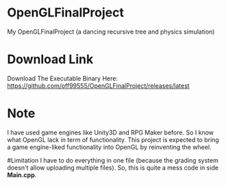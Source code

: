 # OpenGLFinalProject
My OpenGLFinalProject (a dancing recursive tree and physics simulation)

# Download Link
Download The Executable Binary Here:
https://github.com/off99555/OpenGLFinalProject/releases/latest

# Note
I have used game engines like Unity3D and RPG Maker before. So I know what
OpenGL lack in term of functionality. This project is expected to bring a
game engine-liked functionality into OpenGL by reinventing the wheel.

#Limitation
I have to do everything in one file (because the grading system
doesn't allow uploading multiple files). So, this is quite a mess code in side
**Main.cpp**.
